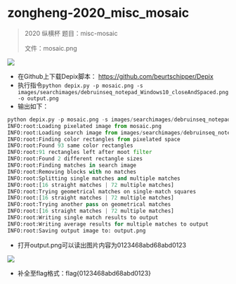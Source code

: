 # zongheng-2020_misc_mosaic

> 2020 纵横杯 题目：misc-mosaic 
>
> 文件：mosaic.png

![](mosaic.png)

- 在Github上下载Depix脚本： https://github.com/beurtschipper/Depix
- 执行指令`python depix.py -p mosaic.png -s images/searchimages/debruinseq_notepad_Windows10_closeAndSpaced.png -o output.png`
- 输出如下：

```python
python depix.py -p mosaic.png -s images/searchimages/debruinseq_notepad_Windows10_closeAndSpaced.png -o output.png
INFO:root:Loading pixelated image from mosaic.png
INFO:root:Loading search image from images/searchimages/debruinseq_notepad_Windows10_closeAndSpaced.png
INFO:root:Finding color rectangles from pixelated space
INFO:root:Found 93 same color rectangles
INFO:root:91 rectangles left after moot filter
INFO:root:Found 2 different rectangle sizes
INFO:root:Finding matches in search image
INFO:root:Removing blocks with no matches
INFO:root:Splitting single matches and multiple matches
INFO:root:[16 straight matches | 72 multiple matches]
INFO:root:Trying geometrical matches on single-match squares
INFO:root:[16 straight matches | 72 multiple matches]
INFO:root:Trying another pass on geometrical matches
INFO:root:[16 straight matches | 72 multiple matches]
INFO:root:Writing single match results to output
INFO:root:Writing average results for multiple matches to output
INFO:root:Saving output image to: output.png
```

- 打开output.png可以读出图片内容为0123468abd68abd0123

![](output.png)

- 补全至flag格式：flag{0123468abd68abd0123}